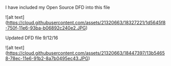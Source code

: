 I have included my Open Source DFD into this file


![alt text] (https://cloud.githubusercontent.com/assets/21320663/18327221/1d5645f8-750f-11e6-93ba-b06892c240e2.JPG)

Updated DFD file 9/12/16

![alt text] (https://cloud.githubusercontent.com/assets/21320663/18447397/13b54658-78ec-11e6-91b2-8a7b0495ec43.JPG)

